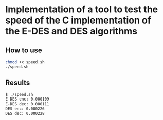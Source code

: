 # Implementation of a tool to test the speed of the C implementation of the E-DES and DES algorithms

## How to use
```bash
chmod +x speed.sh
./speed.sh
```

## Results
```bash
$ ./speed.sh
E-DES enc: 0.000109
E-DES dec: 0.000111
DES enc: 0.000226
DES dec: 0.000228
```